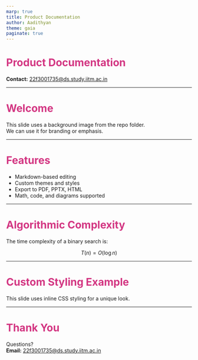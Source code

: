 ```yaml
---
marp: true
title: Product Documentation
author: Aadithyan
theme: gaia
paginate: true
---
```


<!-- _class: lead -->

# Product Documentation

**Contact:** 22f3001735@ds.study.iitm.ac.in

---

<!-- _backgroundImage: url('20970500881320017.jpg') -->
<!-- _backgroundSize: cover -->

# Welcome

This slide uses a background image from the repo folder.  
We can use it for branding or emphasis.

---

# Features

- Markdown-based editing
- Custom themes and styles
- Export to PDF, PPTX, HTML
- Math, code, and diagrams supported

---

# Algorithmic Complexity

The time complexity of a binary search is:

$$
T(n) = O(\log n)
$$

---

# Custom Styling Example

<style>
section {
  background-color: #fdf6e3;
  color: #657b83;
}
h1 {
  color: #d33682;
}
</style>

This slide uses inline CSS styling for a unique look.

---

# Thank You

Questions?  
**Email:** 22f3001735@ds.study.iitm.ac.in
